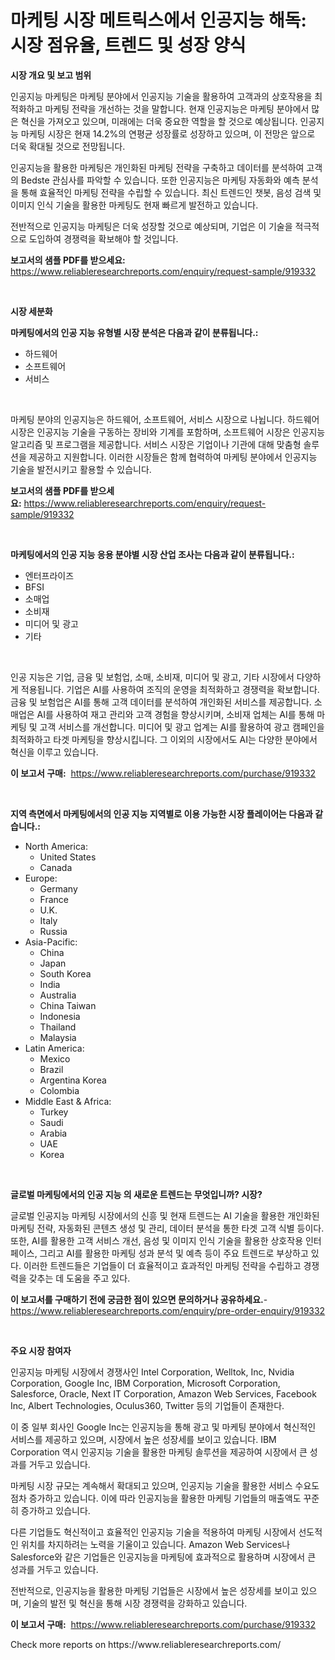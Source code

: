 <p><h1>마케팅 시장 메트릭스에서 인공지능 해독: 시장 점유율, 트렌드 및 성장 양식</h1></p><p><strong>시장 개요 및 보고 범위</strong></p>
<p><p>인공지능 마케팅은 마케팅 분야에서 인공지능 기술을 활용하여 고객과의 상호작용을 최적화하고 마케팅 전략을 개선하는 것을 말합니다. 현재 인공지능은 마케팅 분야에서 많은 혁신을 가져오고 있으며, 미래에는 더욱 중요한 역할을 할 것으로 예상됩니다. 인공지능 마케팅 시장은 현재 14.2%의 연평균 성장률로 성장하고 있으며, 이 전망은 앞으로 더욱 확대될 것으로 전망됩니다.</p><p>인공지능을 활용한 마케팅은 개인화된 마케팅 전략을 구축하고 데이터를 분석하여 고객의 Bedste 관심사를 파악할 수 있습니다. 또한 인공지능은 마케팅 자동화와 예측 분석을 통해 효율적인 마케팅 전략을 수립할 수 있습니다. 최신 트렌드인 챗봇, 음성 검색 및 이미지 인식 기술을 활용한 마케팅도 현재 빠르게 발전하고 있습니다.</p><p>전반적으로 인공지능 마케팅은 더욱 성장할 것으로 예상되며, 기업은 이 기술을 적극적으로 도입하여 경쟁력을 확보해야 할 것입니다.</p></p>
<p><strong>보고서의 샘플 PDF를 받으세요:</strong> <a href="https://www.reliableresearchreports.com/enquiry/request-sample/919332">https://www.reliableresearchreports.com/enquiry/request-sample/919332</a></p>
<p>&nbsp;</p>
<p><strong>시장 세분화</strong></p>
<p><strong>마케팅에서의 인공 지능 유형별 시장 분석은 다음과 같이 분류됩니다.:</strong></p>
<p><ul><li>하드웨어</li><li>소프트웨어</li><li>서비스</li></ul></p>
<p>&nbsp;</p>
<p><p>마케팅 분야의 인공지능은 하드웨어, 소프트웨어, 서비스 시장으로 나뉩니다. 하드웨어 시장은 인공지능 기술을 구동하는 장비와 기계를 포함하며, 소프트웨어 시장은 인공지능 알고리즘 및 프로그램을 제공합니다. 서비스 시장은 기업이나 기관에 대해 맞춤형 솔루션을 제공하고 지원합니다. 이러한 시장들은 함께 협력하여 마케팅 분야에서 인공지능 기술을 발전시키고 활용할 수 있습니다.</p></p>
<p><strong>보고서의 샘플 PDF를 받으세요:</strong>&nbsp;<a href="https://www.reliableresearchreports.com/enquiry/request-sample/919332">https://www.reliableresearchreports.com/enquiry/request-sample/919332</a></p>
<p>&nbsp;</p>
<p><strong> 마케팅에서의 인공 지능 응용 분야별 시장 산업 조사는 다음과 같이 분류됩니다.:</strong></p>
<p><ul><li>엔터프라이즈</li><li>BFSI</li><li>소매업</li><li>소비재</li><li>미디어 및 광고</li><li>기타</li></ul></p>
<p>&nbsp;</p>
<p><p>인공 지능은 기업, 금융 및 보험업, 소매, 소비재, 미디어 및 광고, 기타 시장에서 다양하게 적용됩니다. 기업은 AI를 사용하여 조직의 운영을 최적화하고 경쟁력을 확보합니다. 금융 및 보험업은 AI를 통해 고객 데이터를 분석하여 개인화된 서비스를 제공합니다. 소매업은 AI를 사용하여 재고 관리와 고객 경험을 향상시키며, 소비재 업체는 AI를 통해 마케팅 및 고객 서비스를 개선합니다. 미디어 및 광고 업계는 AI를 활용하여 광고 캠페인을 최적화하고 타겟 마케팅을 향상시킵니다. 그 이외의 시장에서도 AI는 다양한 분야에서 혁신을 이루고 있습니다.</p></p>
<p><strong>이 보고서 구매:</strong>&nbsp; <a href="https://www.reliableresearchreports.com/purchase/919332">https://www.reliableresearchreports.com/purchase/919332</a></p>
<p>&nbsp;</p>
<p><strong>지역 측면에서 마케팅에서의 인공 지능 지역별로 이용 가능한 시장 플레이어는 다음과 같습니다.:</strong></p>
<p><ul>
    <li>
        North America:
        <ul>
            <li>United States</li>
            <li>Canada</li>
        </ul>
    </li>
    <li>
        Europe:
        <ul>
            <li>Germany</li>
            <li>France</li>
            <li>U.K.</li>
            <li>Italy</li>
            <li>Russia</li>
        </ul>
    </li>
    <li>
        Asia-Pacific:
        <ul>
            <li>China</li>
            <li>Japan</li>
            <li>South Korea</li>
            <li>India</li>
            <li>Australia</li>
            <li>China Taiwan</li>
            <li>Indonesia</li>
            <li>Thailand</li>
            <li>Malaysia</li>
        </ul>
    </li>
    <li>
        Latin America:
        <ul>
            <li>Mexico</li>
            <li>Brazil</li>
            <li>Argentina Korea</li>
            <li>Colombia</li>
        </ul>
    </li>
    <li>
        Middle East & Africa:
        <ul>
            <li>Turkey</li>
            <li>Saudi</li>
            <li>Arabia</li>
            <li>UAE</li>
            <li>Korea</li>
        </ul>
    </li>
    </ul></p>
<p>&nbsp;</p>
<p><strong>글로벌 마케팅에서의 인공 지능 의 새로운 트렌드는 무엇입니까? 시장?</strong></p>
<p><p>글로벌 인공지능 마케팅 시장에서의 신흥 및 현재 트렌드는 AI 기술을 활용한 개인화된 마케팅 전략, 자동화된 콘텐츠 생성 및 관리, 데이터 분석을 통한 타겟 고객 식별 등이다. 또한, AI를 활용한 고객 서비스 개선, 음성 및 이미지 인식 기술을 활용한 상호작용 인터페이스, 그리고 AI를 활용한 마케팅 성과 분석 및 예측 등이 주요 트렌드로 부상하고 있다. 이러한 트렌드들은 기업들이 더 효율적이고 효과적인 마케팅 전략을 수립하고 경쟁력을 갖추는 데 도움을 주고 있다.</p></p>
<p><strong>이 보고서를 구매하기 전에 궁금한 점이 있으면 문의하거나 공유하세요.</strong>- <a href="https://www.reliableresearchreports.com/enquiry/pre-order-enquiry/919332">https://www.reliableresearchreports.com/enquiry/pre-order-enquiry/919332</a></p>
<p>&nbsp;</p>
<p><strong>주요 시장 참여자</strong></p>
<p><p>인공지능 마케팅 시장에서 경쟁사인 Intel Corporation, Welltok, Inc, Nvidia Corporation, Google Inc, IBM Corporation, Microsoft Corporation, Salesforce, Oracle, Next IT Corporation, Amazon Web Services, Facebook Inc, Albert Technologies, Oculus360, Twitter 등의 기업들이 존재한다. </p><p>이 중 일부 회사인 Google Inc는 인공지능을 통해 광고 및 마케팅 분야에서 혁신적인 서비스를 제공하고 있으며, 시장에서 높은 성장세를 보이고 있습니다. IBM Corporation 역시 인공지능 기술을 활용한 마케팅 솔루션을 제공하여 시장에서 큰 성과를 거두고 있습니다.</p><p>마케팅 시장 규모는 계속해서 확대되고 있으며, 인공지능 기술을 활용한 서비스 수요도 점차 증가하고 있습니다. 이에 따라 인공지능을 활용한 마케팅 기업들의 매출액도 꾸준히 증가하고 있습니다.</p><p>다른 기업들도 혁신적이고 효율적인 인공지능 기술을 적용하여 마케팅 시장에서 선도적인 위치를 차지하려는 노력을 기울이고 있습니다. Amazon Web Services나 Salesforce와 같은 기업들은 인공지능을 마케팅에 효과적으로 활용하며 시장에서 큰 성과를 거두고 있습니다. </p><p>전반적으로, 인공지능을 활용한 마케팅 기업들은 시장에서 높은 성장세를 보이고 있으며, 기술의 발전 및 혁신을 통해 시장 경쟁력을 강화하고 있습니다.</p></p>
<p><strong>이 보고서 구매:</strong>&nbsp;&nbsp;<a href="https://www.reliableresearchreports.com/purchase/919332">https://www.reliableresearchreports.com/purchase/919332</a></p>
<p>Check more reports on https://www.reliableresearchreports.com/</p>
